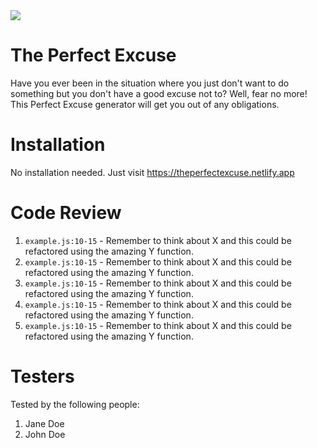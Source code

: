 <img src="https://media0.giphy.com/media/E90GssJoIqMRW/giphy.gif">

# The Perfect Excuse

Have you ever been in the situation where you just don't want to do something but you don't have a good excuse not to? Well, fear no more! This Perfect Excuse generator will get you out of any obligations.

# Installation

No installation needed. Just visit https://theperfectexcuse.netlify.app

# Code Review

1. `example.js:10-15` - Remember to think about X and this could be refactored using the amazing Y function.
1. `example.js:10-15` - Remember to think about X and this could be refactored using the amazing Y function.
1. `example.js:10-15` - Remember to think about X and this could be refactored using the amazing Y function.
1. `example.js:10-15` - Remember to think about X and this could be refactored using the amazing Y function.
1. `example.js:10-15` - Remember to think about X and this could be refactored using the amazing Y function.

# Testers

Tested by the following people:

1. Jane Doe
2. John Doe

